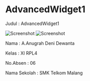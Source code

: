 # AdvancedWidget1

Judul : AdvancedWidget1

![Screenshot](https://cloud.githubusercontent.com/assets/22131954/18813852/e32431ec-8332-11e6-9488-b150bcf82657.JPG)
![Screenshot](https://cloud.githubusercontent.com/assets/22131954/18813853/e32ccffa-8332-11e6-99ec-409a6e4e30be.JPG)

Nama :  A.Anugrah Deni Dewanta

Kelas : XI RPL4

No.Absen : 06

Nama Sekolah : SMK Telkom Malang
